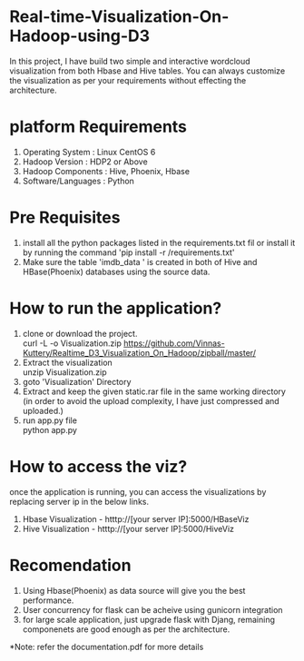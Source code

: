 # Real-time-Visualization-On-Hadoop-using-D3
In this project, I have build two simple and interactive wordcloud visualization from both Hbase and Hive tables.
You can always customize the visualization as per your requirements without effecting the architecture.

# platform Requirements
1. Operating System   : Linux CentOS 6
2. Hadoop Version     : HDP2 or Above
3. Hadoop Components  : Hive, Phoenix, Hbase
4. Software/Languages : Python

# Pre Requisites
1. install all the python packages listed in the requirements.txt fil
 or
 install it by running the command 'pip install -r /requirements.txt'
2. Make sure the table 'imdb_data ' is created in both of Hive and HBase(Phoenix) databases using the source data.


# How to run the application?
1. clone or download the project.<br/> curl -L -o Visualization.zip https://github.com/Vinnas-Kuttery/Realtime_D3_Visualization_On_Hadoop/zipball/master/
2. Extract the visualization <br/> unzip Visualization.zip<br/>
3. goto 'Visualization' Directory
4. Extract and keep the given static.rar file in the same working directory (in order to avoid the upload complexity, I have just compressed and uploaded.)
3. run app.py file <br/> python app.py

# How to access the viz? <br/> 
once the application is running, you can access the visualizations by replacing server ip in the below links. <br/> 

1. Hbase Visualization - htttp://[your server IP]:5000/HBaseViz
2. Hive Visualization - htttp://[your server IP]:5000/HiveViz

# Recomendation
1. Using Hbase(Phoenix) as data source will give you the best performance.
2. User concurrency for flask can be acheive using gunicorn integration
3. for large scale application, just upgrade flask with Djang, remaining componenets are good enough as per the architecture.

*Note: refer the documentation.pdf for more details
